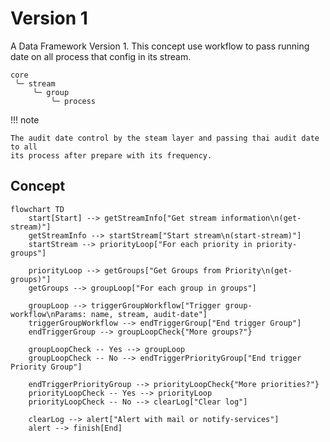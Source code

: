 # Version 1

A Data Framework Version 1. This concept use workflow to pass running date on all
process that config in its stream.

```text
core
 ╰─ stream
     ╰─ group
         ╰─ process
```

!!! note

    The audit date control by the steam layer and passing thai audit date to all
    its process after prepare with its frequency.


## Concept

```mermaid
flowchart TD
    start[Start] --> getStreamInfo["Get stream information\n(get-stream)"]
    getStreamInfo --> startStream["Start stream\n(start-stream)"]
    startStream --> priorityLoop["For each priority in priority-groups"]

    priorityLoop --> getGroups["Get Groups from Priority\n(get-groups)"]
    getGroups --> groupLoop["For each group in groups"]

    groupLoop --> triggerGroupWorkflow["Trigger group-workflow\nParams: name, stream, audit-date"]
    triggerGroupWorkflow --> endTriggerGroup["End trigger Group"]
    endTriggerGroup --> groupLoopCheck{"More groups?"}

    groupLoopCheck -- Yes --> groupLoop
    groupLoopCheck -- No --> endTriggerPriorityGroup["End trigger Priority Group"]

    endTriggerPriorityGroup --> priorityLoopCheck{"More priorities?"}
    priorityLoopCheck -- Yes --> priorityLoop
    priorityLoopCheck -- No --> clearLog["Clear log"]

    clearLog --> alert["Alert with mail or notify-services"]
    alert --> finish[End]
```

